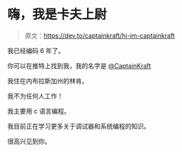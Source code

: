 # 嗨，我是卡夫上尉

> 原文：<https://dev.to/captainkraft/hi-im-captainkraft>

我已经编码 6 年了。

你可以在推特上找到我，我的名字是 [@CaptainKraft](https://twitter.com/CaptainKraft)

我住在内布拉斯加州的林肯。

我不为任何人工作！

我主要用 c 语言编程。

我目前正在学习更多关于调试器和系统编程的知识。

很高兴见到你。